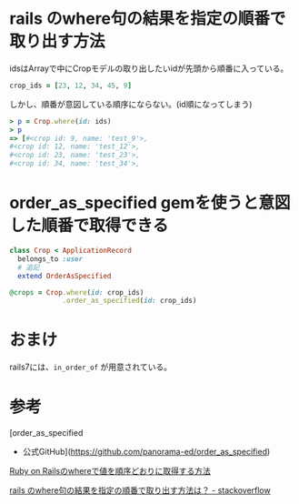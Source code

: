 # rails のwhere句の結果を指定の順番で取り出す方法

idsはArrayで中にCropモデルの取り出したいidが先頭から順番に入っている。

```ruby
crop_ids = [23, 12, 34, 45, 9]
```

しかし、順番が意図している順序にならない。(id順になってしまう)

```ruby
> p = Crop.where(id: ids)
> p
=> [#<crop id: 9, name: 'test_9'>,
#<crop id: 12, name: 'test_12'>,
#<crop id: 23, name: 'test_23'>,
#<crop id: 34, name: 'test_34'>,
```

# order_as_specified gemを使うと意図した順番で取得できる

```ruby
class Crop < ApplicationRecord
  belongs_to :user
  # 追記
  extend OrderAsSpecified
```

```ruby
@crops = Crop.where(id: crop_ids)
             .order_as_specified(id: crop_ids)
```

# おまけ

rails7には、`in_order_of` が用意されている。

# 参考

[order_as_specified
 - 公式GitHub](https://github.com/panorama-ed/order_as_specified)

[Ruby on Railsのwhereで値を順序どおりに取得する方法](https://programming-beginner-zeroichi.jp/articles/139)

[rails のwhere句の結果を指定の順番で取り出す方法は？ - stackoverflow](https://ja.stackoverflow.com/questions/11972/rails-%e3%81%aewhere%e5%8f%a5%e3%81%ae%e7%b5%90%e6%9e%9c%e3%82%92%e6%8c%87%e5%ae%9a%e3%81%ae%e9%a0%86%e7%95%aa%e3%81%a7%e5%8f%96%e3%82%8a%e5%87%ba%e3%81%99%e6%96%b9%e6%b3%95%e3%81%af)